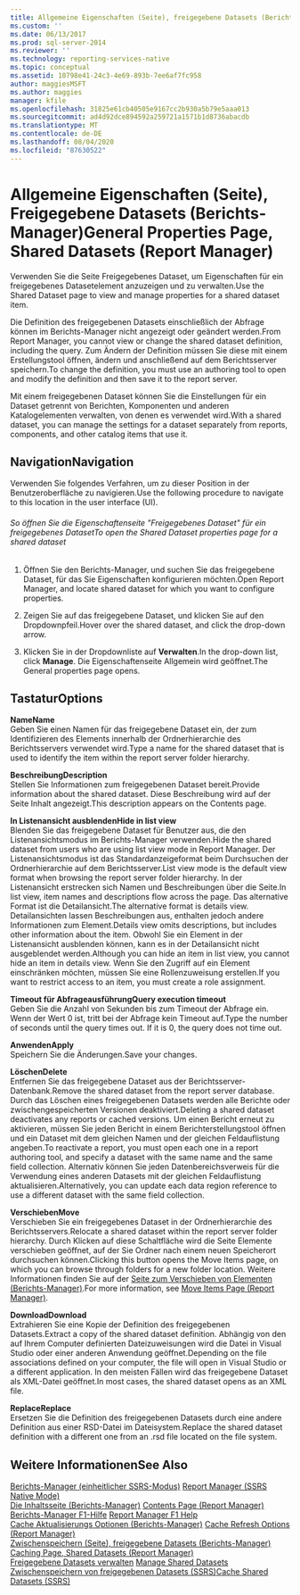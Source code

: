 ```yaml
---
title: Allgemeine Eigenschaften (Seite), freigegebene Datasets (Berichts-Manager) | Microsoft-Dokumentation
ms.custom: ''
ms.date: 06/13/2017
ms.prod: sql-server-2014
ms.reviewer: ''
ms.technology: reporting-services-native
ms.topic: conceptual
ms.assetid: 10798e41-24c3-4e69-893b-7ee6af7fc958
author: maggiesMSFT
ms.author: maggies
manager: kfile
ms.openlocfilehash: 31825e61cb40505e9167cc2b930a5b79e5aaa013
ms.sourcegitcommit: ad4d92dce894592a259721a1571b1d8736abacdb
ms.translationtype: MT
ms.contentlocale: de-DE
ms.lasthandoff: 08/04/2020
ms.locfileid: "87630522"
---
```

# <a name="general-properties-page-shared-datasets-report-manager"></a><span data-ttu-id="e7137-102">Allgemeine Eigenschaften (Seite), Freigegebene Datasets (Berichts-Manager)</span><span class="sxs-lookup"><span data-stu-id="e7137-102">General Properties Page, Shared Datasets (Report Manager)</span></span>
  <span data-ttu-id="e7137-103">Verwenden Sie die Seite Freigegebenes Dataset, um Eigenschaften für ein freigegebenes Datasetelement anzuzeigen und zu verwalten.</span><span class="sxs-lookup"><span data-stu-id="e7137-103">Use the Shared Dataset page to view and manage properties for a shared dataset item.</span></span>  
  
 <span data-ttu-id="e7137-104">Die Definition des freigegebenen Datasets einschließlich der Abfrage können im Berichts-Manager nicht angezeigt oder geändert werden.</span><span class="sxs-lookup"><span data-stu-id="e7137-104">From Report Manager, you cannot view or change the shared dataset definition, including the query.</span></span> <span data-ttu-id="e7137-105">Zum Ändern der Definition müssen Sie diese mit einem Erstellungstool öffnen, ändern und anschließend auf dem Berichtsserver speichern.</span><span class="sxs-lookup"><span data-stu-id="e7137-105">To change the definition, you must use an authoring tool to open and modify the definition and then save it to the report server.</span></span>  
  
 <span data-ttu-id="e7137-106">Mit einem freigegebenen Dataset können Sie die Einstellungen für ein Dataset getrennt von Berichten, Komponenten und anderen Katalogelementen verwalten, von denen es verwendet wird.</span><span class="sxs-lookup"><span data-stu-id="e7137-106">With a shared dataset, you can manage the settings for a dataset separately from reports, components, and other catalog items that use it.</span></span>  
  
## <a name="navigation"></a><span data-ttu-id="e7137-107">Navigation</span><span class="sxs-lookup"><span data-stu-id="e7137-107">Navigation</span></span>  
 <span data-ttu-id="e7137-108">Verwenden Sie folgendes Verfahren, um zu dieser Position in der Benutzeroberfläche zu navigieren.</span><span class="sxs-lookup"><span data-stu-id="e7137-108">Use the following procedure to navigate to this location in the user interface (UI).</span></span>  
  
###### <a name="to-open-the-shared-dataset-properties-page-for-a-shared-dataset"></a><span data-ttu-id="e7137-109">So öffnen Sie die Eigenschaftenseite "Freigegebenes Dataset" für ein freigegebenes Dataset</span><span class="sxs-lookup"><span data-stu-id="e7137-109">To open the Shared Dataset properties page for a shared dataset</span></span>  
  
1.  <span data-ttu-id="e7137-110">Öffnen Sie den Berichts-Manager, und suchen Sie das freigegebene Dataset, für das Sie Eigenschaften konfigurieren möchten.</span><span class="sxs-lookup"><span data-stu-id="e7137-110">Open Report Manager, and locate shared dataset for which you want to configure properties.</span></span>  
  
2.  <span data-ttu-id="e7137-111">Zeigen Sie auf das freigegebene Dataset, und klicken Sie auf den Dropdownpfeil.</span><span class="sxs-lookup"><span data-stu-id="e7137-111">Hover over the shared dataset, and click the drop-down arrow.</span></span>  
  
3.  <span data-ttu-id="e7137-112">Klicken Sie in der Dropdownliste auf **Verwalten**.</span><span class="sxs-lookup"><span data-stu-id="e7137-112">In the drop-down list, click **Manage**.</span></span> <span data-ttu-id="e7137-113">Die Eigenschaftenseite Allgemein wird geöffnet.</span><span class="sxs-lookup"><span data-stu-id="e7137-113">The General properties page opens.</span></span>  
  
## <a name="options"></a><span data-ttu-id="e7137-114">Tastatur</span><span class="sxs-lookup"><span data-stu-id="e7137-114">Options</span></span>  
 <span data-ttu-id="e7137-115">**Name**</span><span class="sxs-lookup"><span data-stu-id="e7137-115">**Name**</span></span>  
 <span data-ttu-id="e7137-116">Geben Sie einen Namen für das freigegebene Dataset ein, der zum Identifizieren des Elements innerhalb der Ordnerhierarchie des Berichtsservers verwendet wird.</span><span class="sxs-lookup"><span data-stu-id="e7137-116">Type a name for the shared dataset that is used to identify the item within the report server folder hierarchy.</span></span>  
  
 <span data-ttu-id="e7137-117">**Beschreibung**</span><span class="sxs-lookup"><span data-stu-id="e7137-117">**Description**</span></span>  
 <span data-ttu-id="e7137-118">Stellen Sie Informationen zum freigegebenen Dataset bereit.</span><span class="sxs-lookup"><span data-stu-id="e7137-118">Provide information about the shared dataset.</span></span> <span data-ttu-id="e7137-119">Diese Beschreibung wird auf der Seite Inhalt angezeigt.</span><span class="sxs-lookup"><span data-stu-id="e7137-119">This description appears on the Contents page.</span></span>  
  
 <span data-ttu-id="e7137-120">**In Listenansicht ausblenden**</span><span class="sxs-lookup"><span data-stu-id="e7137-120">**Hide in list view**</span></span>  
 <span data-ttu-id="e7137-121">Blenden Sie das freigegebene Dataset für Benutzer aus, die den Listenansichtsmodus im Berichts-Manager verwenden.</span><span class="sxs-lookup"><span data-stu-id="e7137-121">Hide the shared dataset from users who are using list view mode in Report Manager.</span></span> <span data-ttu-id="e7137-122">Der Listenansichtsmodus ist das Standardanzeigeformat beim Durchsuchen der Ordnerhierarchie auf dem Berichtsserver.</span><span class="sxs-lookup"><span data-stu-id="e7137-122">List view mode is the default view format when browsing the report server folder hierarchy.</span></span> <span data-ttu-id="e7137-123">In der Listenansicht erstrecken sich Namen und Beschreibungen über die Seite.</span><span class="sxs-lookup"><span data-stu-id="e7137-123">In list view, item names and descriptions flow across the page.</span></span> <span data-ttu-id="e7137-124">Das alternative Format ist die Detailansicht.</span><span class="sxs-lookup"><span data-stu-id="e7137-124">The alternative format is details view.</span></span> <span data-ttu-id="e7137-125">Detailansichten lassen Beschreibungen aus, enthalten jedoch andere Informationen zum Element.</span><span class="sxs-lookup"><span data-stu-id="e7137-125">Details view omits descriptions, but includes other information about the item.</span></span> <span data-ttu-id="e7137-126">Obwohl Sie ein Element in der Listenansicht ausblenden können, kann es in der Detailansicht nicht ausgeblendet werden.</span><span class="sxs-lookup"><span data-stu-id="e7137-126">Although you can hide an item in list view, you cannot hide an item in details view.</span></span> <span data-ttu-id="e7137-127">Wenn Sie den Zugriff auf ein Element einschränken möchten, müssen Sie eine Rollenzuweisung erstellen.</span><span class="sxs-lookup"><span data-stu-id="e7137-127">If you want to restrict access to an item, you must create a role assignment.</span></span>  
  
 <span data-ttu-id="e7137-128">**Timeout für Abfrageausführung**</span><span class="sxs-lookup"><span data-stu-id="e7137-128">**Query execution timeout**</span></span>  
 <span data-ttu-id="e7137-129">Geben Sie die Anzahl von Sekunden bis zum Timeout der Abfrage ein. Wenn der Wert 0 ist, tritt bei der Abfrage kein Timeout auf.</span><span class="sxs-lookup"><span data-stu-id="e7137-129">Type the number of seconds until the query times out. If it is 0, the query does not time out.</span></span>  
  
 <span data-ttu-id="e7137-130">**Anwenden**</span><span class="sxs-lookup"><span data-stu-id="e7137-130">**Apply**</span></span>  
 <span data-ttu-id="e7137-131">Speichern Sie die Änderungen.</span><span class="sxs-lookup"><span data-stu-id="e7137-131">Save your changes.</span></span>  
  
 <span data-ttu-id="e7137-132">**Löschen**</span><span class="sxs-lookup"><span data-stu-id="e7137-132">**Delete**</span></span>  
 <span data-ttu-id="e7137-133">Entfernen Sie das freigegebene Dataset aus der Berichtsserver-Datenbank.</span><span class="sxs-lookup"><span data-stu-id="e7137-133">Remove the shared dataset from the report server database.</span></span> <span data-ttu-id="e7137-134">Durch das Löschen eines freigegebenen Datasets werden alle Berichte oder zwischengespeicherten Versionen deaktiviert.</span><span class="sxs-lookup"><span data-stu-id="e7137-134">Deleting a shared dataset deactivates any reports or cached versions.</span></span> <span data-ttu-id="e7137-135">Um einen Bericht erneut zu aktivieren, müssen Sie jeden Bericht in einem Berichterstellungstool öffnen und ein Dataset mit dem gleichen Namen und der gleichen Feldauflistung angeben.</span><span class="sxs-lookup"><span data-stu-id="e7137-135">To reactivate a report, you must open each one in a report authoring tool, and specify a dataset with the same name and the same field collection.</span></span> <span data-ttu-id="e7137-136">Alternativ können Sie jeden Datenbereichsverweis für die Verwendung eines anderen Datasets mit der gleichen Feldauflistung aktualisieren.</span><span class="sxs-lookup"><span data-stu-id="e7137-136">Alternatively, you can update each data region reference to use a different dataset with the same field collection.</span></span>  
  
 <span data-ttu-id="e7137-137">**Verschieben**</span><span class="sxs-lookup"><span data-stu-id="e7137-137">**Move**</span></span>  
 <span data-ttu-id="e7137-138">Verschieben Sie ein freigegebenes Dataset in der Ordnerhierarchie des Berichtsservers.</span><span class="sxs-lookup"><span data-stu-id="e7137-138">Relocate a shared dataset within the report server folder hierarchy.</span></span> <span data-ttu-id="e7137-139">Durch Klicken auf diese Schaltfläche wird die Seite Elemente verschieben geöffnet, auf der Sie Ordner nach einem neuen Speicherort durchsuchen können.</span><span class="sxs-lookup"><span data-stu-id="e7137-139">Clicking this button opens the Move Items page, on which you can browse through folders for a new folder location.</span></span> <span data-ttu-id="e7137-140">Weitere Informationen finden Sie auf der [Seite zum Verschieben von Elementen &#40;Berichts-Manager&#41;](../../2014/reporting-services/move-items-page-report-manager.md).</span><span class="sxs-lookup"><span data-stu-id="e7137-140">For more information, see [Move Items Page &#40;Report Manager&#41;](../../2014/reporting-services/move-items-page-report-manager.md).</span></span>  
  
 <span data-ttu-id="e7137-141">**Download**</span><span class="sxs-lookup"><span data-stu-id="e7137-141">**Download**</span></span>  
 <span data-ttu-id="e7137-142">Extrahieren Sie eine Kopie der Definition des freigegebenen Datasets.</span><span class="sxs-lookup"><span data-stu-id="e7137-142">Extract a copy of the shared dataset definition.</span></span> <span data-ttu-id="e7137-143">Abhängig von den auf Ihrem Computer definierten Dateizuweisungen wird die Datei in Visual Studio oder einer anderen Anwendung geöffnet.</span><span class="sxs-lookup"><span data-stu-id="e7137-143">Depending on the file associations defined on your computer, the file will open in Visual Studio or a different application.</span></span> <span data-ttu-id="e7137-144">In den meisten Fällen wird das freigegebene Dataset als XML-Datei geöffnet.</span><span class="sxs-lookup"><span data-stu-id="e7137-144">In most cases, the shared dataset opens as an XML file.</span></span>  
  
 <span data-ttu-id="e7137-145">**Replace**</span><span class="sxs-lookup"><span data-stu-id="e7137-145">**Replace**</span></span>  
 <span data-ttu-id="e7137-146">Ersetzen Sie die Definition des freigegebenen Datasets durch eine andere Definition aus einer RSD-Datei im Dateisystem.</span><span class="sxs-lookup"><span data-stu-id="e7137-146">Replace the shared dataset definition with a different one from an .rsd file located on the file system.</span></span>  
  
## <a name="see-also"></a><span data-ttu-id="e7137-147">Weitere Informationen</span><span class="sxs-lookup"><span data-stu-id="e7137-147">See Also</span></span>  
 <span data-ttu-id="e7137-148">[Berichts-Manager &#40;einheitlicher SSRS-Modus&#41;](../../2014/reporting-services/report-manager-ssrs-native-mode.md) </span><span class="sxs-lookup"><span data-stu-id="e7137-148">[Report Manager  &#40;SSRS Native Mode&#41;](../../2014/reporting-services/report-manager-ssrs-native-mode.md) </span></span>  
 <span data-ttu-id="e7137-149">[Die Inhaltsseite &#40;Berichts-Manager&#41;](../../2014/reporting-services/contents-page-report-manager.md) </span><span class="sxs-lookup"><span data-stu-id="e7137-149">[Contents Page &#40;Report Manager&#41;](../../2014/reporting-services/contents-page-report-manager.md) </span></span>  
 <span data-ttu-id="e7137-150">[Berichts-Manager F1-Hilfe](../../2014/reporting-services/report-manager-f1-help.md) </span><span class="sxs-lookup"><span data-stu-id="e7137-150">[Report Manager F1 Help](../../2014/reporting-services/report-manager-f1-help.md) </span></span>  
 <span data-ttu-id="e7137-151">[Cache Aktualisierungs Optionen &#40;Berichts-Manager&#41;](../../2014/reporting-services/cache-refresh-options-report-manager.md) </span><span class="sxs-lookup"><span data-stu-id="e7137-151">[Cache Refresh Options &#40;Report Manager&#41;](../../2014/reporting-services/cache-refresh-options-report-manager.md) </span></span>  
 <span data-ttu-id="e7137-152">[Zwischenspeichern (Seite), freigegebene Datasets &#40;Berichts-Manager&#41;](../../2014/reporting-services/caching-page-shared-datasets-report-manager.md) </span><span class="sxs-lookup"><span data-stu-id="e7137-152">[Caching Page, Shared Datasets &#40;Report Manager&#41;](../../2014/reporting-services/caching-page-shared-datasets-report-manager.md) </span></span>  
 <span data-ttu-id="e7137-153">[Freigegebene Datasets verwalten](report-data/manage-shared-datasets.md) </span><span class="sxs-lookup"><span data-stu-id="e7137-153">[Manage Shared Datasets](report-data/manage-shared-datasets.md) </span></span>  
 [<span data-ttu-id="e7137-154">Zwischenspeichern von freigegebenen Datasets &#40;SSRS&#41;</span><span class="sxs-lookup"><span data-stu-id="e7137-154">Cache Shared Datasets &#40;SSRS&#41;</span></span>](report-server/cache-shared-datasets-ssrs.md)  
  
  
